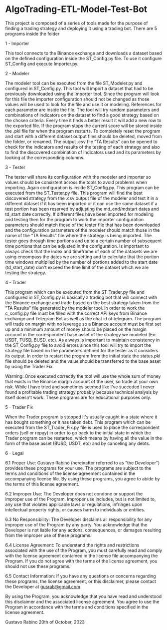 # AlgoTrading-ETL-Model-Test-Bot

This project is composed of a series of tools made for the purpose of finding a trading strategy and deploying it using a trading bot. There are 5 programs inside the folder

1 - Importer

This tool connects to the Binance exchange and downloads a dataset based on the defined configuration inside the ST_Config.py file. To use it configure ST_Config and execute Importer.py.

2 - Modeler

The modeler tool can be executed from the file ST_Modeler.py and configured in ST_Config.py. This tool will import a dataset that had to be previously downloaded using the Importer tool. Since the program will look for this file the importer configuration should not be changed as those values will be used to look for the file and use it or modeling. References for each parameter are inside the file.
The tool will try random parameters and combinations of indicators on the dataset to find a good strategy based on the chosen criteria. Every time it finds a better result it will add a new row to the exported file. If the program stops the current score will be stored inside the .pkl file for when the program restarts. To completely reset the program and start with a different dataset output files should be deleted, moved from the folder, or renamed.
The output .csv file "TA Results" can be opened to check for the indicators and results of the testing of each strategy and also to find the discovered combination of indicators used and its parameters by looking at the corresponding columns.

3 - Tester

The tester will share its configuration with the modeler and importer so values should be consistent across the tools to avoid problems when importing. Again configuration is inside ST_Config.py. This program can be executed from the ST_Tester.py file.
This program will find the best discovered strategy from the .csv output file of the modeler and test it in a different dataset if it has been imported or it can use the same dataset if a test portion has been reserved by adjusting the md_end/mdstart dates and td_start date correctly. If different files have been imported for modeling and testing then for the program to work the importer configuration parameters should match those of the tester file that has been downloaded and the configuration parameters of the modeler should match those in the name of the "TA Results" file where the strategy is being imported.
The tester goes through time portions and up to a certain number of subsequent time portions that can be adjusted in the configuration. Is important to always check that the index and timeframe  of each of the datasets we are using encompass the dates we are setting and to calculate that the portion time windows multiplied by the number of portions added to the start date (td_start_date) don't exceed the time limit of the dataset which we are testing the strategy.

4 - Trader

This program which can be executed from the ST_Trader.py file and configured in ST_Config.py is basically a trading bot that will connect with the Binance exchange and trade based on the best strategy taken from the "TA Results" file generated by the modeler tool. In order to work the c_config.py file must be filled with the correct API keys from Binance exchange and Telegram Bot as well as the chat id of telegram. 
The program will trade on margin with no leverage so a Binance account must be first set up and a minimum amount of money should be placed on the margin account in the correspondent base asset of the strategy we modeled (Ex: USDT, TUSD, BUSD, etc). As always Is important to maintain consistency in the ST_Config.py file to avoid errors since this tool will try to import the strategy file based on the parameters defined for the tester as it considers its output. 
In order to restart the program from the initial state the status.pkl file should be deleted and the value should be transferred to the base asset by using the Trader Fix.

Warning: Once executed correctly the tool will use the whole sum of money that exists in the Binance margin account of the user, so trade at your own risk. While I have tried and sometimes seemed like I've succeded I never found a profitable trading strategy probably because technical analysis by itself doesn't work. These programs are for educational purposes only.

5 - Trader Fix

When the Trader program is stopped it's usually caught in a state where it has bought something or it has taken debt. This program which can be executed from the ST_Trader_Fix.py file is used to place the correspondent orders (sell or repay) in order to go back to the initial state in which the Trader program can be restarted, which means by having all the value in the form of the base asset (BUSD, USDT, etc) and by canceling any debts. 

6 - Legal 

6.1 Proper Use: Gustavo Rabino (hereinafter referred to as "the Developer") provides these programs for your use. The programs are subject to the terms and conditions of the license agreement contained in the accompanying license file. By using these programs, you agree to abide by the terms of this license agreement.

6.2 Improper Use: The Developer does not condone or support the improper use of the Program. Improper use includes, but is not limited to, any use that violates applicable laws or regulations, infringes upon intellectual property rights, or causes harm to individuals or entities.

6.3 No Responsibility: The Developer disclaims all responsibility for any improper use of the Program by any party. You acknowledge that the Developer is not liable for any actions, consequences, or damages resulting from the improper use of these programs.

6.4 License Agreement: To understand the rights and restrictions associated with the use of the Program, you must carefully read and comply with the license agreement contained in the license file accompanying the Program. If you do not agree with the terms of the license agreement, you should not use these programs.

6.5 Contact Information: If you have any questions or concerns regarding these programs, the license agreement, or this disclaimer, please contact the Developer at gusrab@gmail.com

By using the Program, you acknowledge that you have read and understood this disclaimer and the associated license agreement. You agree to use the Program in accordance with the terms and conditions specified in the license agreement.

Gustavo Rabino
20th of October, 2023
